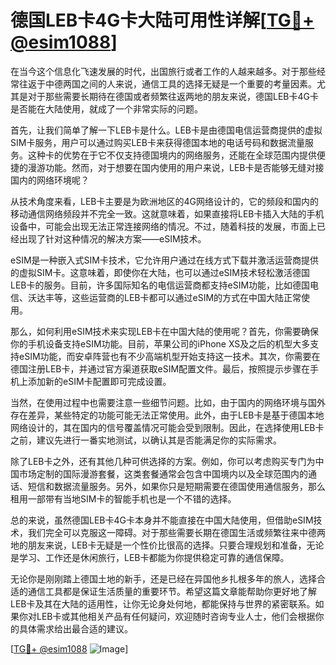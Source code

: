 # 德国LEB卡4G卡大陆可用性详解[[TG💪+ @esim1088](https://t.me/s/esim1088)]

在当今这个信息化飞速发展的时代，出国旅行或者工作的人越来越多。对于那些经常往返于中德两国之间的人来说，通信工具的选择无疑是一个重要的考量因素。尤其是对于那些需要长期待在德国或者频繁往返两地的朋友来说，德国LEB卡4G卡是否能在大陆使用，就成了一个非常实际的问题。

首先，让我们简单了解一下LEB卡是什么。LEB卡是由德国电信运营商提供的虚拟SIM卡服务，用户可以通过购买LEB卡来获得德国本地的电话号码和数据流量服务。这种卡的优势在于它不仅支持德国境内的网络服务，还能在全球范围内提供便捷的漫游功能。然而，对于想要在国内使用的用户来说，LEB卡是否能够无缝对接国内的网络环境呢？

从技术角度来看，LEB卡主要是为欧洲地区的4G网络设计的，它的频段和国内的移动通信网络频段并不完全一致。这就意味着，如果直接将LEB卡插入大陆的手机设备中，可能会出现无法正常连接网络的情况。不过，随着科技的发展，市面上已经出现了针对这种情况的解决方案——eSIM技术。

eSIM是一种嵌入式SIM卡技术，它允许用户通过在线方式下载并激活运营商提供的虚拟SIM卡。这意味着，即使你在大陆，也可以通过eSIM技术轻松激活德国LEB卡的服务。目前，许多国际知名的电信运营商都支持eSIM功能，比如德国电信、沃达丰等，这些运营商的LEB卡都可以通过eSIM的方式在中国大陆正常使用。

那么，如何利用eSIM技术来实现LEB卡在中国大陆的使用呢？首先，你需要确保你的手机设备支持eSIM功能。目前，苹果公司的iPhone XS及之后的机型大多支持eSIM功能，而安卓阵营也有不少高端机型开始支持这一技术。其次，你需要在德国注册LEB卡，并通过官方渠道获取eSIM配置文件。最后，按照提示步骤在手机上添加新的eSIM卡配置即可完成设置。

当然，在使用过程中也需要注意一些细节问题。比如，由于国内的网络环境与国外存在差异，某些特定的功能可能无法正常使用。此外，由于LEB卡是基于德国本地网络设计的，其在国内的信号覆盖情况可能会受到限制。因此，在选择使用LEB卡之前，建议先进行一番实地测试，以确认其是否能满足你的实际需求。

除了LEB卡之外，还有其他几种可供选择的方案。例如，你可以考虑购买专门为中国市场定制的国际漫游套餐，这类套餐通常会包含中国境内以及全球范围内的通话、短信和数据流量服务。另外，如果你只是短期需要在德国使用通信服务，那么租用一部带有当地SIM卡的智能手机也是一个不错的选择。

总的来说，虽然德国LEB卡4G卡本身并不能直接在中国大陆使用，但借助eSIM技术，我们完全可以克服这一障碍。对于那些需要长期在德国生活或频繁往来中德两地的朋友来说，LEB卡无疑是一个性价比很高的选择。只要合理规划和准备，无论是学习、工作还是休闲旅行，LEB卡都能为你提供稳定可靠的通信保障。

无论你是刚刚踏上德国土地的新手，还是已经在异国他乡扎根多年的旅人，选择合适的通信工具都是保证生活质量的重要环节。希望这篇文章能帮助你更好地了解LEB卡及其在大陆的适用性，让你无论身处何地，都能保持与世界的紧密联系。如果你对LEB卡或其他相关产品有任何疑问，欢迎随时咨询专业人士，他们会根据你的具体需求给出最合适的建议。

[[TG💪+ @esim1088](https://t.me/s/esim1088) ![Image](https://i.postimg.cc/4NQfJmqS/Snipaste-2025-05-13-00-14-12.png)]